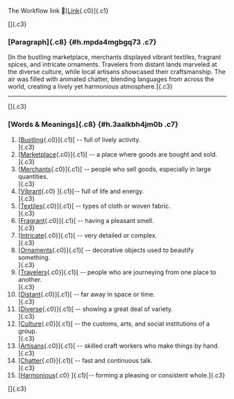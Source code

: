 The Workflow link
👏[[Link](https://www.google.com/url?q=http://www.google.com&sa=D&source=editors&ust=1760038292233463&usg=AOvVaw2d9Bo7-9ilihfxhfkeRAGB){.c0}]{.c1}

[]{.c3}

### [Paragraph]{.c8} {#h.mpda4mgbgq73 .c7}

[In the bustling marketplace, merchants displayed vibrant textiles,
fragrant spices, and intricate ornaments. Travelers from distant lands
marveled at the diverse culture, while local artisans showcased their
craftsmanship. The air was filled with animated chatter, blending
languages from across the world, creating a lively yet harmonious
atmosphere.]{.c3}

------------------------------------------------------------------------

[]{.c3}

### [Words & Meanings]{.c8} {#h.3aalkbh4jm0b .c7}

1.  [[Bustling](https://www.google.com/url?q=http://www.google.com&sa=D&source=editors&ust=1760038292235336&usg=AOvVaw1qHwrfxDeRZfcjwz2GAAcF){.c0}]{.c1}[ --
    full of lively activity.\
    ]{.c3}
2.  [[Marketplace](https://www.google.com/url?q=http://www.google.com&sa=D&source=editors&ust=1760038292235776&usg=AOvVaw2Lbj0lkWbau7A07d8c6TPj){.c0}]{.c1}[ --
    a place where goods are bought and sold.\
    ]{.c3}
3.  [[Merchants](https://www.google.com/url?q=http://www.google.com&sa=D&source=editors&ust=1760038292236171&usg=AOvVaw2O1N6qIkdOZ7gSH9ed5NvR){.c0}]{.c1}[ --
    people who sell goods, especially in large quantities.\
    ]{.c3}
4.  [[Vibrant](https://www.google.com/url?q=http://www.google.com&sa=D&source=editors&ust=1760038292236601&usg=AOvVaw1Y3alZeVMVTi8qbPVMdTZ5){.c0}
    ]{.c1}[-- full of life and energy.\
    ]{.c3}
5.  [[Textiles](https://www.google.com/url?q=http://www.google.com&sa=D&source=editors&ust=1760038292236875&usg=AOvVaw0dKDcYR5AyI9hLfkGALjyX){.c0}]{.c1}[ --
    types of cloth or woven fabric.\
    ]{.c3}
6.  [[Fragrant](https://www.google.com/url?q=http://www.google.com&sa=D&source=editors&ust=1760038292237262&usg=AOvVaw0kZYJkupxvQrecg3GsorTe){.c0}]{.c1}[ --
    having a pleasant smell.\
    ]{.c3}
7.  [[Intricate](https://www.google.com/url?q=http://www.google.com&sa=D&source=editors&ust=1760038292237634&usg=AOvVaw27hukSq5CCxZ1vI_YsmvvM){.c0}]{.c1}[ --
    very detailed or complex.\
    ]{.c3}
8.  [[Ornaments](https://www.google.com/url?q=http://www.google.com&sa=D&source=editors&ust=1760038292237912&usg=AOvVaw2ZPy9-gsTL99KY3T0LUdsA){.c0}]{.c1}[ --
    decorative objects used to beautify something.\
    ]{.c3}
9.  [[Travelers](https://www.google.com/url?q=http://www.google.com&sa=D&source=editors&ust=1760038292238290&usg=AOvVaw0ifmI9nTYx9WE4_QflB5uP){.c0}]{.c1}[ --
    people who are journeying from one place to another.\
    ]{.c3}
10. [[Distant](https://www.google.com/url?q=http://www.google.com&sa=D&source=editors&ust=1760038292238558&usg=AOvVaw0Yzhbnot8iaGcdYgSyY7Sk){.c0}]{.c1}[ --
    far away in space or time.\
    ]{.c3}
11. [[Diverse](https://www.google.com/url?q=http://www.google.com&sa=D&source=editors&ust=1760038292238805&usg=AOvVaw1uyCyv-pno2Km07PQd7bzD){.c0}]{.c1}[ --
    showing a great deal of variety.\
    ]{.c3}
12. [[Culture](https://www.google.com/url?q=http://www.google.com&sa=D&source=editors&ust=1760038292239137&usg=AOvVaw0apGEGWYCQixt-Ag2c3jBR){.c0}]{.c1}[ --
    the customs, arts, and social institutions of a group.\
    ]{.c3}
13. [[Artisans](https://www.google.com/url?q=http://www.google.com&sa=D&source=editors&ust=1760038292239592&usg=AOvVaw2n1o1_izCryekUb_VhK_wV){.c0}]{.c1}[ --
    skilled craft workers who make things by hand.\
    ]{.c3}
14. [[Chatter](https://www.google.com/url?q=http://www.google.com&sa=D&source=editors&ust=1760038292239952&usg=AOvVaw2IsQNF8i5skJQfTjDT-FFs){.c0}]{.c1}[ --
    fast and continuous talk.\
    ]{.c3}
15. [[Harmonious](https://www.google.com/url?q=http://www.google.com&sa=D&source=editors&ust=1760038292240279&usg=AOvVaw1jsjwfIGmiV1meiZPQkZGJ){.c0}
    ]{.c1}[-- forming a pleasing or consistent whole.]{.c3}

[]{.c3}
